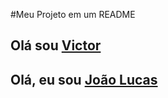 #Meu Projeto em um README 

## Olá sou [Victor](https://github.com/victorluansilva/)

## Olá, eu sou [João Lucas](https://github.com/joaolucasmoreira/)